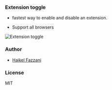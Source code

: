 ### Extension toggle
- fastest way to enable and disable an extension.

- Support all browsers

![Extension toggle](https://i.ibb.co/PZHHc08/extension-toggle.png)

### Author
- [Haikel Fazzani](https://github.com/haikelfazzani)

### License
MIT